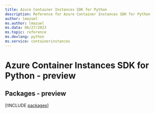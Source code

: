 ```yaml
---
title: Azure Container Instances SDK for Python
description: Reference for Azure Container Instances SDK for Python
author: lmazuel
ms.author: lmazuel
ms.data: 06/27/2023
ms.topic: reference
ms.devlang: python
ms.service: containerinstances
---
```

# Azure Container Instances SDK for Python - preview
## Packages - preview
[!INCLUDE [packages](container-instances-index.md)]